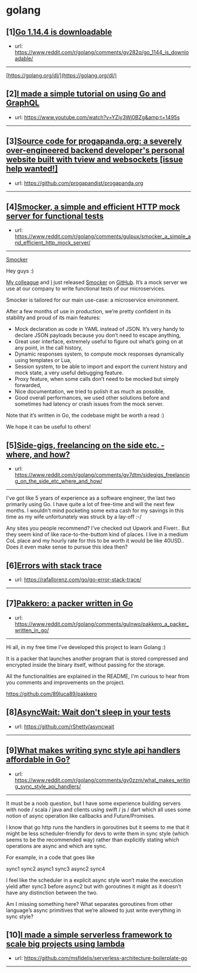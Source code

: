 # golang
## [1][Go 1.14.4 is downloadable](https://www.reddit.com/r/golang/comments/gv282q/go_1144_is_downloadable/)
- url: https://www.reddit.com/r/golang/comments/gv282q/go_1144_is_downloadable/
---
[https://golang.org/dl/](https://golang.org/dl/)
## [2][I made a simple tutorial on using Go and GraphQL](https://www.reddit.com/r/golang/comments/guum44/i_made_a_simple_tutorial_on_using_go_and_graphql/)
- url: https://www.youtube.com/watch?v=YZjy3Wj0BZg&amp;t=1495s
---

## [3][Source code for progapanda.org: a severely over-engineered backend developer's personal website built with tview and websockets [issue help wanted!]](https://www.reddit.com/r/golang/comments/gv6ovx/source_code_for_progapandaorg_a_severely/)
- url: https://github.com/progapandist/progapanda.org
---

## [4][Smocker, a simple and efficient HTTP mock server for functional tests](https://www.reddit.com/r/golang/comments/gulpux/smocker_a_simple_and_efficient_http_mock_server/)
- url: https://www.reddit.com/r/golang/comments/gulpux/smocker_a_simple_and_efficient_http_mock_server/
---
[Smocker](https://github.com/Thiht/smocker)

Hey guys :)

[My colleague](https://github.com/gwleclerc) and [I](https://github.com/Thiht) just released [Smocker](https://smocker.dev) on [GitHub](https://github.com/Thiht/smocker). It’s a mock server we use at our company to write functional tests of our microservices.

Smocker is tailored for our main use-case: a microservice environment.

After a few months of use in production, we’re pretty confident in its stability and proud of its main features:

* Mock declaration as code in YAML instead of JSON. It’s very handy to declare JSON payloads because you don’t need to escape anything,
* Great user interface, extremely useful to figure out what’s going on at any point, in the call history,
* Dynamic responses system, to compute mock responses dynamically using templates or Lua,
* Session system, to be able to import and export the current history and mock state, a very useful debugging feature.
* Proxy feature, when some calls don’t need to be mocked but simply forwarded,
* Nice documentation, we tried to polish it as much as possible,
* Good overall performances, we used other solutions before and sometimes had latency or crash issues from the mock server.

Note that it’s written in Go, the codebase might be worth a read :)

We hope it can be useful to others!
## [5][Side-gigs, freelancing on the side etc. - where, and how?](https://www.reddit.com/r/golang/comments/gv7dtm/sidegigs_freelancing_on_the_side_etc_where_and_how/)
- url: https://www.reddit.com/r/golang/comments/gv7dtm/sidegigs_freelancing_on_the_side_etc_where_and_how/
---
I've got like 5 years of experience as a software engineer, the last two primarily using Go. I have quite a lot of free-time and will the next few months. I wouldn't mind pocketing some extra cash for my savings in this time as my wife unfortunately was struck by a lay-off :-/

Any sites you people recommend? I've checked out Upwork and Fiverr.. But they seem kind of like race-to-the-buttom kind of places. I live in a medium CoL place and my hourly rate for this to be worth it would be like 40USD.. Does it even make sense to pursue this idea then?
## [6][Errors with stack trace](https://www.reddit.com/r/golang/comments/gv69tg/errors_with_stack_trace/)
- url: https://rafallorenz.com/go/go-error-stack-trace/
---

## [7][Pakkero: a packer written in Go](https://www.reddit.com/r/golang/comments/gulnwo/pakkero_a_packer_written_in_go/)
- url: https://www.reddit.com/r/golang/comments/gulnwo/pakkero_a_packer_written_in_go/
---
Hi all, in my free time I've developed this project to learn Golang :)

It is a packer that launches another program that is stored compressed and encrypted inside the binary itself, without passing for the storage.

All the functionalities are explained in the README, I'm curious to hear from you comments and improvements on the project.

https://github.com/89luca89/pakkero
## [8][AsyncWait: Wait don't sleep in your tests](https://www.reddit.com/r/golang/comments/gv498z/asyncwait_wait_dont_sleep_in_your_tests/)
- url: https://github.com/rShetty/asyncwait
---

## [9][What makes writing sync style api handlers affordable in Go?](https://www.reddit.com/r/golang/comments/gv0zzm/what_makes_writing_sync_style_api_handlers/)
- url: https://www.reddit.com/r/golang/comments/gv0zzm/what_makes_writing_sync_style_api_handlers/
---
It must be a noob question, but I have some experience building servers with node / scala / java and clients using swift / js / dart which all uses some notion of async operation like callbacks and Future/Promises. 

I know that go http runs the handlers in goroutines but it seems to me that it might be less scheduler-friendly for devs to write them in sync style (which seems to be the recommended way) rather than explicitly stating which operations are async and which are sync. 

For example, in a code that goes like

sync1
sync2
async1
sync3
async2
sync4

I feel like the scheduler in a explicit async style won’t make the execution yield after sync3 before async2 but with goroutines it might as it doesn’t have any distinction between the two. 

Am I missing something here? What separates goroutines from other language’s async primitives that we’re allowed to just write everything in sync style?
## [10][I made a simple serverless framework to scale big projects using lambda](https://www.reddit.com/r/golang/comments/gv02px/i_made_a_simple_serverless_framework_to_scale_big/)
- url: https://github.com/msfidelis/serverless-architecture-boilerplate-go
---

